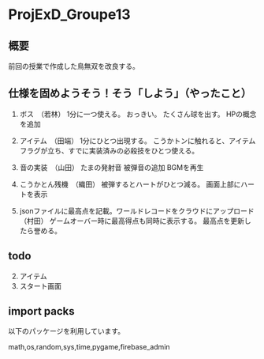 # ProjExD_Groupe13

## 概要
前回の授業で作成した鳥無双を改良する。

## 仕様を固めようそう！そう「しよう」（やったこと）
1. ボス　（若林）
    1分に一つ使える。
    おっきい。
    たくさん球を出す。
    HPの概念を追加

2. アイテム　（田端）
    1分にひとつ出現する。
    こうかトンに触れると、アイテムフラグが立ち、すでに実装済みの必殺技をひとつ使える。

3. 音の実装　（山田）
    たまの発射音
    被弾音の追加
    BGMを再生

4. こうかとん残機　（織田）
    被弾するとハートがひとつ減る。
    画面上部にハートを表示

5. jsonファイルに最高点を記載。ワールドレコードをクラウドにアップロード　（村田）
ゲームオーバー時に最高得点も同時に表示する。
最高点を更新したら誉める。


## todo           
2. アイテム    
1. スタート画面         
 

## import packs
以下のパッケージを利用しています。

math,os,random,sys,time,pygame,firebase_admin